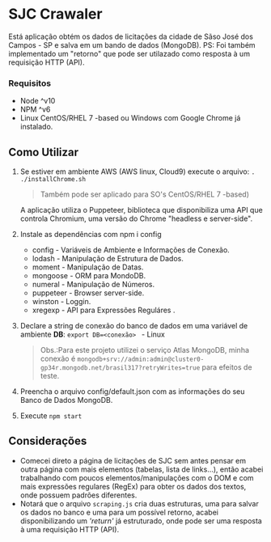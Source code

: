 # SJC Crawaler
Está aplicação obtém os dados de licitações da cidade de Sãso José dos Campos - SP e salva em um bando de dados (MongoDB).
PS: Foi também implementado um "retorno" que pode ser utilazado como resposta à um requisição HTTP (API).

### Requisitos
- Node ^v10
- NPM ^v6
- Linux CentOS/RHEL 7 -based ou Windows com Google Chrome já instalado.

## Como Utilizar

 1. Se estiver em ambiente AWS (AWS linux, Cloud9) execute o arquivo:
    `. ./installChrome.sh` 
	 > Também pode ser aplicado para SO's CentOS/RHEL 7 -based)
    
    A aplicação utiliza o Puppeteer, biblioteca que disponibiliza uma
    API que controla Chromium, uma versão do Chrome "headless e
    server-side".
2. Instale as dependências com npm i config
	- config - Variáveis de Ambiente e Informações de Conexão.
	- lodash - Manipulação de Estrutura de Dados.
	- moment - Manipulação de Datas.
	- mongoose - ORM para MondoDB.
	- numeral - Manipulação de Números.
	- puppeteer - Browser server-side.
	- winston - Loggin.
	- xregexp - API para Expressões Reguláres .
3. Declare a string de conexão do banco de dados em uma variável de ambiente **DB**:  `export DB=<conexão> ` - Linux
	> Obs.:Para este projeto utilizei o serviço Atlas MongoDB, minha conexão é `mongodb+srv://admin:admin@cluster0-gp34r.mongodb.net/brasil317?retryWrites=true` para efeitos de teste.

4. Preencha o arquivo config/default.json com as informações do seu Banco de Dados MongoDB.

5. Execute `npm start`

## Considerações
- Comecei direto a página de licitações de SJC sem antes pensar em outra página com mais elementos (tabelas, lista de links...), então acabei trabalhando com poucos elementos/manipulações com o DOM e com mais expressões regulares (RegEx) para obter os dados dos textos, onde possuem padrões diferentes.
- Notará que o arquivo `scraping.js` cria duas estruturas, uma para salvar os dados no banco e uma para um possível retorno, acabei disponibilizando um *'return'* já estruturado, onde pode ser uma resposta à uma requisição HTTP (API).
